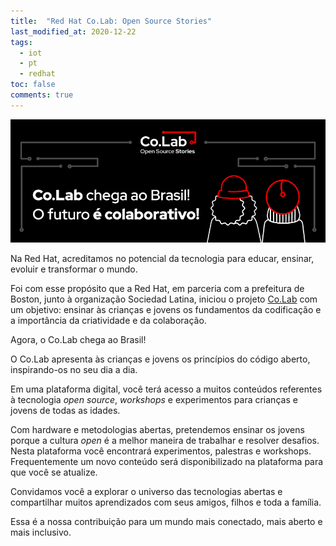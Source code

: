 ```yaml
---
title:  "Red Hat Co.Lab: Open Source Stories"
last_modified_at: 2020-12-22
tags:
  - iot
  - pt
  - redhat
toc: false
comments: true
---
```


[![](/assets/images/posts/2020-12-22-co.lab.jpg)](https://www.redhat.com/pt-br/colab-repo)

Na Red Hat, acreditamos no potencial da tecnologia para educar, ensinar, evoluir e transformar o mundo.

Foi com esse propósito que a Red Hat, em parceria com a prefeitura de Boston, junto à organização Sociedad Latina, iniciou o projeto [Co.Lab](https://www.redhat.com/pt-br/colab-repo) com um objetivo: ensinar às crianças e jovens os fundamentos da codificação e a importância da criatividade e da colaboração.

Agora, o Co.Lab chega ao Brasil!

O Co.Lab apresenta às crianças e jovens os princípios do código aberto, inspirando-os no seu dia a dia.

Em uma plataforma digital, você terá acesso a muitos conteúdos referentes à tecnologia *open source*, *workshops* e experimentos para crianças e jovens de todas as idades.

Com hardware e metodologias abertas, pretendemos ensinar os jovens porque a cultura *open* é a melhor maneira de trabalhar e resolver desafios. Nesta plataforma você encontrará experimentos, palestras e workshops. Frequentemente um novo conteúdo será disponibilizado na plataforma para que você se atualize.

Convidamos você a explorar o universo das tecnologias abertas e compartilhar muitos aprendizados com seus amigos, filhos e toda a família.

Essa é a nossa contribuição para um mundo mais conectado, mais aberto e mais inclusivo.


